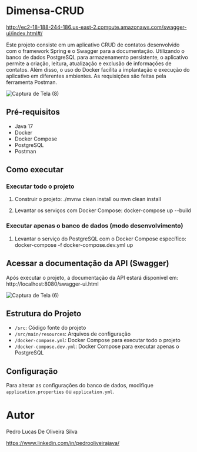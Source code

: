 # Dimensa-CRUD

http://ec2-18-188-244-186.us-east-2.compute.amazonaws.com/swagger-ui/index.html#/

<p>
  Este projeto consiste em um aplicativo CRUD de contatos desenvolvido com o framework Spring e o Swagger para a documentação. Utilizando o banco de dados PostgreSQL para armazenamento persistente, 
  o aplicativo permite a criação, leitura, atualização e exclusão de informações de contatos. Além disso, o uso do Docker facilita a implantação e execução do aplicativo em diferentes ambientes.
  As requisições são feitas pela ferramenta Postman.
</p>

![Captura de Tela (8)](https://github.com/Pedrooliveira465/Contact-CRUD/assets/92175893/bba874a4-5845-4932-bced-4fbdbc9b9b89)


## Pré-requisitos
- Java 17
- Docker
- Docker Compose
- PostgreSQL
- Postman

## Como executar

### Executar todo o projeto
1. Construir o projeto: ./mvnw clean install ou mvn clean install

2. Levantar os serviços com Docker Compose: docker-compose up --build

### Executar apenas o banco de dados (modo desenvolvimento)
1. Levantar o serviço do PostgreSQL com o Docker Compose específico: docker-compose -f docker-compose.dev.yml up

## Acessar a documentação da API (Swagger)
Após executar o projeto, a documentação da API estará disponível em: http://localhost:8080/swagger-ui.html

![Captura de Tela (6)](https://github.com/Pedrooliveira465/Contact-CRUD/assets/92175893/6e470140-7ec5-40fc-bc7f-7b5a6e52af07)


## Estrutura do Projeto
- `/src`: Código fonte do projeto
- `/src/main/resources`: Arquivos de configuração
- `/docker-compose.yml`: Docker Compose para executar todo o projeto
- `/docker-compose.dev.yml`: Docker Compose para executar apenas o PostgreSQL

## Configuração
Para alterar as configurações do banco de dados, modifique `application.properties` ou `application.yml`.

# Autor

Pedro Lucas De Oliveira Silva

https://www.linkedin.com/in/pedrooliveirajava/
